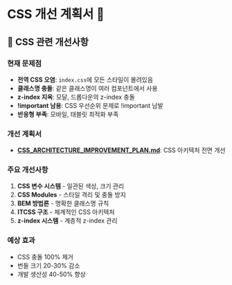 # CSS 개선 계획서 🎨

## 📁 CSS 관련 개선사항

### 현재 문제점
- **전역 CSS 오염**: `index.css`에 모든 스타일이 몰려있음
- **클래스명 충돌**: 같은 클래스명이 여러 컴포넌트에서 사용
- **z-index 지옥**: 모달, 드롭다운의 z-index 충돌
- **!important 남용**: CSS 우선순위 문제로 !important 남발
- **반응형 부족**: 모바일, 태블릿 최적화 부족

### 개선 계획서
- **[CSS_ARCHITECTURE_IMPROVEMENT_PLAN.md](./CSS_ARCHITECTURE_IMPROVEMENT_PLAN.md)**: CSS 아키텍처 전면 개선

### 주요 개선사항
1. **CSS 변수 시스템** - 일관된 색상, 크기 관리
2. **CSS Modules** - 스타일 격리 및 충돌 방지
3. **BEM 방법론** - 명확한 클래스명 규칙
4. **ITCSS 구조** - 체계적인 CSS 아키텍처
5. **z-index 시스템** - 계층적 z-index 관리

### 예상 효과
- CSS 충돌 100% 제거
- 번들 크기 20-30% 감소
- 개발 생산성 40-50% 향상
